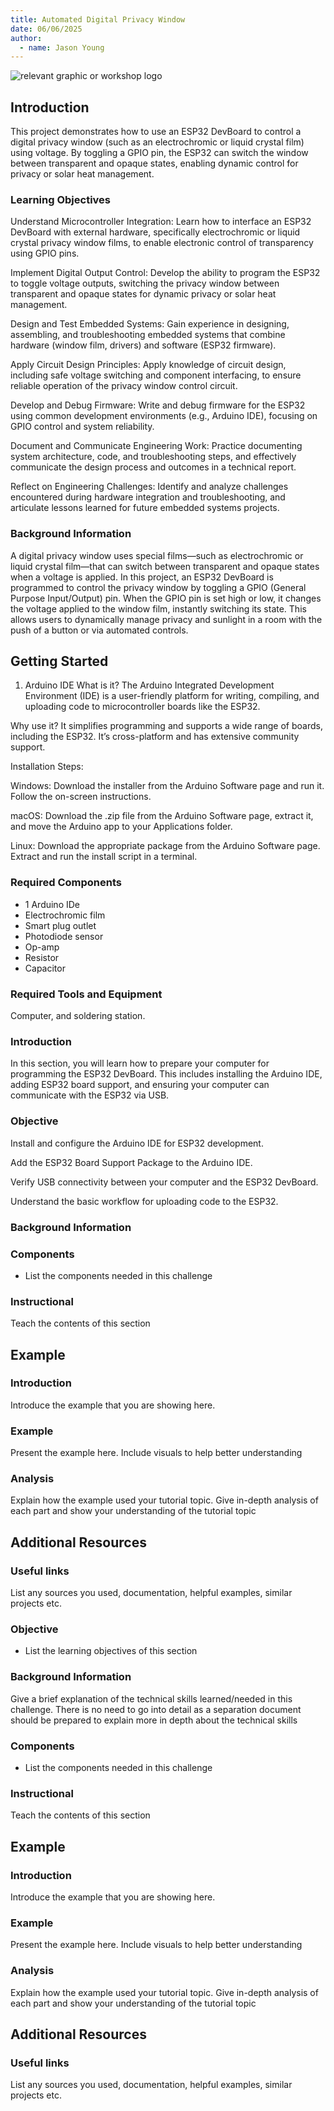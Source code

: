 ```yaml
---
title: Automated Digital Privacy Window
date: 06/06/2025
author:
  - name: Jason Young
---
```


![relevant graphic or workshop logo](image/path)

## Introduction

This project demonstrates how to use an ESP32 DevBoard to control a digital privacy window (such as an electrochromic or liquid crystal film) using voltage. By toggling a GPIO pin, the ESP32 can switch the window between transparent and opaque states, enabling dynamic control for privacy or solar heat management.

### Learning Objectives

Understand Microcontroller Integration:
Learn how to interface an ESP32 DevBoard with external hardware, specifically electrochromic or liquid crystal privacy window films, to enable electronic control of transparency using GPIO pins.

Implement Digital Output Control:
Develop the ability to program the ESP32 to toggle voltage outputs, switching the privacy window between transparent and opaque states for dynamic privacy or solar heat management.

Design and Test Embedded Systems:
Gain experience in designing, assembling, and troubleshooting embedded systems that combine hardware (window film, drivers) and software (ESP32 firmware).

Apply Circuit Design Principles:
Apply knowledge of circuit design, including safe voltage switching and component interfacing, to ensure reliable operation of the privacy window control circuit.

Develop and Debug Firmware:
Write and debug firmware for the ESP32 using common development environments (e.g., Arduino IDE), focusing on GPIO control and system reliability.

Document and Communicate Engineering Work:
Practice documenting system architecture, code, and troubleshooting steps, and effectively communicate the design process and outcomes in a technical report.

Reflect on Engineering Challenges:
Identify and analyze challenges encountered during hardware integration and troubleshooting, and articulate lessons learned for future embedded systems projects.

### Background Information

A digital privacy window uses special films—such as electrochromic or liquid crystal film—that can switch between transparent and opaque states when a voltage is applied. In this project, an ESP32 DevBoard is programmed to control the privacy window by toggling a GPIO (General Purpose Input/Output) pin. When the GPIO pin is set high or low, it changes the voltage applied to the window film, instantly switching its state. This allows users to dynamically manage privacy and sunlight in a room with the push of a button or via automated controls.

## Getting Started

1. Arduino IDE
What is it?
The Arduino Integrated Development Environment (IDE) is a user-friendly platform for writing, compiling, and uploading code to microcontroller boards like the ESP32.

Why use it?
It simplifies programming and supports a wide range of boards, including the ESP32. It’s cross-platform and has extensive community support.

Installation Steps:

Windows: Download the installer from the Arduino Software page and run it. Follow the on-screen instructions.

macOS: Download the .zip file from the Arduino Software page, extract it, and move the Arduino app to your Applications folder.

Linux: Download the appropriate package from the Arduino Software page. Extract and run the install script in a terminal.


### Required Components

- 1 Arduino IDe
- Electrochromic film
- Smart plug outlet
- Photodiode sensor
- Op-amp
- Resistor
- Capacitor


### Required Tools and Equipment

Computer, and soldering station. 



### Introduction

In this section, you will learn how to prepare your computer for programming the ESP32 DevBoard. This includes installing the Arduino IDE, adding ESP32 board support, and ensuring your computer can communicate with the ESP32 via USB.

### Objective

Install and configure the Arduino IDE for ESP32 development.

Add the ESP32 Board Support Package to the Arduino IDE.

Verify USB connectivity between your computer and the ESP32 DevBoard.

Understand the basic workflow for uploading code to the ESP32.

### Background Information



### Components

- List the components needed in this challenge

### Instructional

Teach the contents of this section

## Example

### Introduction

Introduce the example that you are showing here.

### Example

Present the example here. Include visuals to help better understanding

### Analysis

Explain how the example used your tutorial topic. Give in-depth analysis of each part and show your understanding of the tutorial topic

## Additional Resources

### Useful links

List any sources you used, documentation, helpful examples, similar projects etc.


### Objective

- List the learning objectives of this section

### Background Information

Give a brief explanation of the technical skills learned/needed
in this challenge. There is no need to go into detail as a
separation document should be prepared to explain more in depth
about the technical skills

### Components

- List the components needed in this challenge

### Instructional

Teach the contents of this section

## Example

### Introduction

Introduce the example that you are showing here.

### Example

Present the example here. Include visuals to help better understanding

### Analysis

Explain how the example used your tutorial topic. Give in-depth analysis of each part and show your understanding of the tutorial topic

## Additional Resources

### Useful links

List any sources you used, documentation, helpful examples, similar projects etc.
